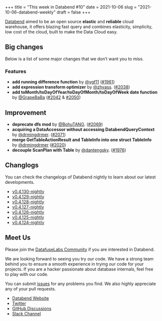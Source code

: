 +++
title = "This week in Databend #10"
date = 2021-10-06
slug = "2021-10-06-databend-weekly"
draft = false
+++

[Databend](https://github.com/datafuselabs/databend) aimed to be an open source **elastic** and **reliable** cloud warehouse, it offers blazing fast query and combines elasticity, simplicity, low cost of the cloud, built to make the Data Cloud easy.

## Big changes

Below is a list of some major changes that we don’t want you to miss.

### Features

- **add running difference function** by [@ygf11](https://github.com/ygf11) ([#1961](https://github.com/datafuselabs/databend/pull/1961))
- **add expression transform optimizer** by [@zhyass](https://github.com/zhyass). ([#2038](https://github.com/datafuselabs/databend/pull/2038))
- **add toMonth/toDayOfYear/toDayOfMonth/toDayOfWeek date function** by [@GrapeBaBa](https://github.com/GrapeBaBa) ([#2042](https://github.com/datafuselabs/databend/pull/2042) & [#2050](https://github.com/datafuselabs/databend/pull/2050))

## Improvement

- **deprecate dfs mod** by [@BohuTANG](https://github.com/BohuTANG). ([#2069](https://github.com/datafuselabs/databend/pull/2069))
- **acquiring a DataAccessor without accessing DatabendQueryContext** by [@drmingdrmer](https://github.com/drmingdrmer). ([#2071](https://github.com/datafuselabs/databend/pull/2071))
- **merge GetTableActionResult and TableInfo into one struct TableInfo** by [@drmingdrmer](https://github.com/drmingdrmer) ([#2020](https://github.com/datafuselabs/databend/pull/2020))
- **decouple ScanPlan with Table** by [@dantengsky](https://github.com/dantengsky). ([#1976](https://github.com/datafuselabs/databend/pull/1976))

## Changlogs

You can check the changelogs of Databend nightly to learn about our latest developments.

- [v0.4.130-nightly](https://github.com/datafuselabs/databend/releases/tag/v0.4.130-nightly)
- [v0.4.129-nightly](https://github.com/datafuselabs/databend/releases/tag/v0.4.129-nightly)
- [v0.4.128-nightly](https://github.com/datafuselabs/databend/releases/tag/v0.4.128-nightly)
- [v0.4.127-nightly](https://github.com/datafuselabs/databend/releases/tag/v0.4.127-nightly)
- [v0.4.126-nightly](https://github.com/datafuselabs/databend/releases/tag/v0.4.126-nightly)
- [v0.4.125-nightly](https://github.com/datafuselabs/databend/releases/tag/v0.4.125-nightly)
- [v0.4.124-nightly](https://github.com/datafuselabs/databend/releases/tag/v0.4.124-nightly)

## Meet Us

Please join the [DatafuseLabs Community](https://github.com/datafuselabs/) if you are interested in Databend.

We are looking forward to seeing you try our code. We have a strong team behind you to ensure a smooth experience in trying our code for your projects.
If you are a hacker passionate about database internals, feel free to play with our code.

You can submit [issues](https://github.com/datafuselabs/databend/issues) for any problems you find. We also highly appreciate any of your pull requests.

- [Databend Website](https://databend.rs)
- [Twitter](https://twitter.com/Datafuse_Labs)
- [GitHub Discussions](https://github.com/datafuselabs/databend/discussions)
- [Slack Channel](https://datafusecloud.slack.com/join/shared_invite/zt-nojrc9up-50IRla1Y1h56rqwCTkkDJA)
